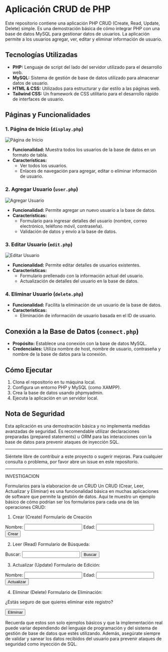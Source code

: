 
# Aplicación CRUD de PHP

Este repositorio contiene una aplicación PHP CRUD (Create, Read, Update, Delete) simple. Es una demostración básica de cómo integrar PHP con una base de datos MySQL para gestionar datos de usuarios. La aplicación permite a los usuarios agregar, ver, editar y eliminar información de usuario.

## Tecnologías Utilizadas

- **PHP:** Lenguaje de script del lado del servidor utilizado para el desarrollo web.
- **MySQL:** Sistema de gestión de base de datos utilizado para almacenar datos de usuario.
- **HTML & CSS:** Utilizados para estructurar y dar estilo a las páginas web.
- **Tailwind CSS:** Un framework de CSS utilitario para el desarrollo rápido de interfaces de usuario.

## Páginas y Funcionalidades

### 1. Página de Inicio (`display.php`)

![Página de Inicio](images/display.png)

- **Funcionalidad:** Muestra todos los usuarios de la base de datos en un formato de tabla.
- **Características:** 
  - Ver todos los usuarios.
  - Enlaces de navegación para agregar, editar o eliminar información de usuario.

### 2. Agregar Usuario (`user.php`)

![Agregar Usuario](images/add.png)

- **Funcionalidad:** Permite agregar un nuevo usuario a la base de datos.
- **Características:** 
  - Formulario para ingresar detalles del usuario (nombre, correo electrónico, teléfono móvil, contraseña).
  - Validación de datos y envío a la base de datos.

### 3. Editar Usuario (`edit.php`)

![Editar Usuario](images/edit.png)

- **Funcionalidad:** Permite editar detalles de usuarios existentes.
- **Características:** 
  - Formulario prellenado con la información actual del usuario.
  - Actualización de detalles del usuario en la base de datos.

### 4. Eliminar Usuario (`delete.php`)

- **Funcionalidad:** Facilita la eliminación de un usuario de la base de datos.
- **Características:** 
  - Eliminación de información de usuario basada en el ID de usuario.

## Conexión a la Base de Datos (`connect.php`)

- **Propósito:** Establece una conexión con la base de datos MySQL.
- **Credenciales:** Utiliza nombre de host, nombre de usuario, contraseña y nombre de la base de datos para la conexión.

## Cómo Ejecutar

1. Clona el repositorio en tu máquina local.
2. Configura un entorno PHP y MySQL (como XAMPP).
3. Crea la base de datos usando phpmyadmin.
4. Ejecuta la aplicación en un servidor local.

## Nota de Seguridad

Esta aplicación es una demostración básica y no implementa medidas avanzadas de seguridad. Es recomendable utilizar declaraciones preparadas (prepared statements) u ORM para las interacciones con la base de datos para prevenir ataques de inyección SQL.

---

Siéntete libre de contribuir a este proyecto o sugerir mejoras. Para cualquier consulta o problema, por favor abre un issue en este repositorio.

-----------------------------------------------------------------------------------------------------------------------------------------------------------------------------
INVESTIGACION

Formularios para la elaboracion de un CRUD
Un CRUD (Crear, Leer, Actualizar y Eliminar) es una funcionalidad básica en muchas aplicaciones de software que permite la gestión de datos. Aquí te muestro un ejemplo básico de cómo podrían ser los formularios para cada una de las operaciones CRUD:

1. Crear (Create)
Formulario de Creación 
<form action="crear.php" method="POST">
    <label for="nombre">Nombre:</label>
    <input type="text" id="nombre" name="nombre" required>
    <label for="edad">Edad:</label>
    <input type="number" id="edad" name="edad" required>
    <button type="submit">Crear</button>
</form>

2. Leer (Read)
Formulario de Búsqueda: 
<form action="buscar.php" method="GET">
    <label for="buscar">Buscar:</label>
    <input type="text" id="buscar" name="buscar">
    <button type="submit">Buscar</button>
</form>

3. Actualizar (Update)
Formulario de Edición: 
<form action="actualizar.php" method="POST">
    <input type="hidden" id="id" name="id" value="ID_DEL_REGISTRO_A_ACTUALIZAR">
    <label for="nombre">Nombre:</label>
    <input type="text" id="nombre" name="nombre" required>
    <label for="edad">Edad:</label>
    <input type="number" id="edad" name="edad" required>
    <button type="submit">Actualizar</button>
</form>

4. Eliminar (Delete)
Formulario de Eliminación: 
<form action="eliminar.php" method="POST">
    <input type="hidden" id="id" name="id" value="ID_DEL_REGISTRO_A_ELIMINAR">
    <p>¿Estás seguro de que quieres eliminar este registro?</p>
    <button type="submit">Eliminar</button>
</form>

Recuerda que estos son solo ejemplos básicos y que la implementación real puede variar dependiendo del lenguaje de programación y del sistema de gestión de base de datos que estés utilizando. Además, asegúrate siempre de validar y sanear los datos recibidos del usuario para prevenir ataques de seguridad como inyección de SQL.

